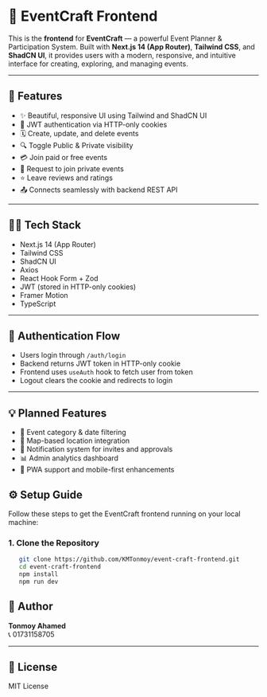 # 🎨 EventCraft Frontend

This is the **frontend** for **EventCraft** — a powerful Event Planner & Participation System. Built with **Next.js 14 (App Router)**, **Tailwind CSS**, and **ShadCN UI**, it provides users with a modern, responsive, and intuitive interface for creating, exploring, and managing events.

---

## 🚀 Features

- ✨ Beautiful, responsive UI using Tailwind and ShadCN UI  
- 🔐 JWT authentication via HTTP-only cookies  
- 🗓️ Create, update, and delete events  
- 🔍 Toggle Public & Private visibility  
- 💳 Join paid or free events  
- 🙋 Request to join private events  
- ⭐ Leave reviews and ratings  
- 📤 Connects seamlessly with backend REST API  

---

## 🧑‍💻 Tech Stack

- Next.js 14 (App Router)  
- Tailwind CSS  
- ShadCN UI  
- Axios  
- React Hook Form + Zod  
- JWT (stored in HTTP-only cookies)  
- Framer Motion  
- TypeScript  

---

## 🔐 Authentication Flow

- Users login through `/auth/login`
- Backend returns JWT token in HTTP-only cookie
- Frontend uses `useAuth` hook to fetch user from token
- Logout clears the cookie and redirects to login

---

## 💡 Planned Features

- 🎉 Event category & date filtering  
- 📍 Map-based location integration  
- 🔔 Notification system for invites and approvals  
- 📊 Admin analytics dashboard  
- 📱 PWA support and mobile-first enhancements  


## ⚙️ Setup Guide

Follow these steps to get the EventCraft frontend running on your local machine:

### 1. Clone the Repository

```bash
   git clone https://github.com/KMTonmoy/event-craft-frontend.git
   cd event-craft-frontend
   npm install
   npm run dev

```
## 🙋 Author

**Tonmoy Ahamed**  
📞 01731158705  

---

## 📝 License

MIT License
